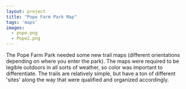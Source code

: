 ```yaml
---
layout: project
title: "Pope Farm Park Map"
tags: 'maps'
images:
  - pope.png
  - Pope2.png
---
```


The Pope Farm Park needed some new trail maps (different orientations depending on where you enter the park). The maps were required to be legible outdoors in all sorts of weather, so color was important to differentiate. The trails are relatively simple, but have a ton of different 'sites' along the way that were qualified and organized accordingly.